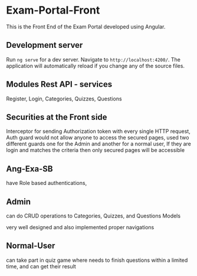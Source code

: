 # Exam-Portal-Front

This is the Front End of the Exam Portal developed using Angular.

## Development server

Run `ng serve` for a dev server. Navigate to `http://localhost:4200/`. The application will automatically reload if you change any of the source files.

## Modules Rest API - services

Register, Login, Categories, Quizzes, Questions

## Securities at the Front side

Interceptor for sending Authorization token with every single HTTP request, Auth guard would not allow anyone to access the secured pages, used two different guards one for the Admin and another for a normal user, If they are login and matches the criteria then only secured pages will be accessible 

## Ang-Exa-SB

have Role based authentications,

## Admin 

can do CRUD operations to Categories, Quizzes, and Questions Models

very well designed and also implemented proper navigations

## Normal-User

can take part in quiz game where needs to finish questions within a limited time, and can get their result








